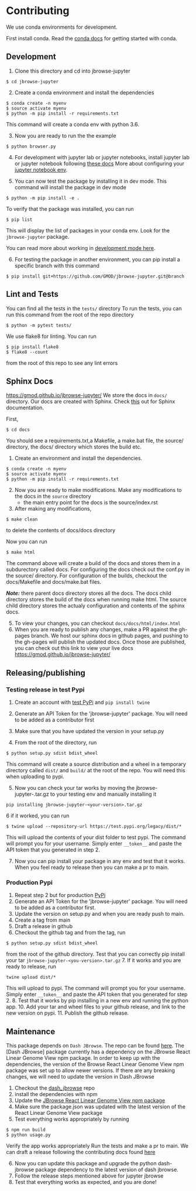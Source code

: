 # Contributing
We use conda environments for development.

First install conda.
Read the [conda docs](https://docs.conda.io/projects/conda/en/latest/user-guide/install/index.html) for getting started with conda.

## Development
1. Clone this directory and cd into jbrowse-jupyter
```
$ cd jbrowse-jupyter
```
2. Create a conda environment and install the dependencies
```
$ conda create -n myenv
$ source activate myenv
$ python -m pip install -r requirements.txt
```
This command will create a conda env with python 3.6. 

3. Now you are ready to run the the example
```
$ python browser.py
```
4. For development with jupyter lab or jupyter notebooks, install
jupyter lab or jupyter notebook following [these docs](https://jupyter.org/install)
More about configuring your [jupyter notebook env](https://softwarejargon.com/jupyterlab-and-conda-environment-installation-and-setup/).

5. You can now test the package by installing it in dev mode. This command will install the package in dev mode
```
$ python -m pip install -e .
```
To verify that the package was installed, you can run 
```
$ pip list
```
This will display the list of packages in your conda env. Look for the `jbrowse-jupyter` package.

You can read more about working in [development mode here](https://packaging.python.org/en/latest/guides/distributing-packages-using-setuptools/#working-in-development-mode).

6. For testing the package in another environment, you can pip install a specific branch with this command
```
$ pip install git+https://github.com/GMOD/jbrowse-jupyter.git@branch
``` 


## Lint and Tests
You can find all the tests in the `tests/` directory
To run the tests, you can run this command from the root of the repo directory
```
$ python -m pytest tests/
```
We use flake8 for linting. You can run 
```
$ pip install flake8
$ flake8 --count
```
from the root of this repo to see any lint errors

## Sphinx Docs
https://gmod.github.io/jbrowse-jupyter/
We store the docs in `docs/` directory. Our docs are created with Sphinx.
Check [this](https://www.sphinx-doc.org/en/master/contents.html) out for Sphinx documentation.

First,
```
$ cd docs
```
You should see a requirements.txt,a Makefile, a make.bat file, the source/ directory, the docs/ directory which stores the build etc.

1. Create an environment and install the dependencies.
```
$ conda create -n myenv
$ source activate myenv
$ python -m pip install -r requirements.txt
```
2. Now you are ready to make modifications. Make any modifications to the docs in the `source` directory
    - the main entry point for the docs is the source/index.rst
3. After making any modifications, 
```
$ make clean
```
to delete the contents of docs/docs directory

Now you can run 
```
$ make html
```
The command above will create a build of the docs and stores them in a subdurectory called docs. For configuring the docs check out the conf.py in the source/ directory. For configuration of the builds, checkout the docs/Makefile and docs/make.bat files.

***Note:*** there parent docs directory stores all the docs. The docs child directory stores the build of the docs when running make html. The source child directory stores the actualy configuration and contents of the sphinx docs.

5. To view your changes, you can checkout `docs/docs/html/index.html`
6. When you are ready to publish any changes, make a PR against the gh-pages branch. We host our sphinx docs in github pages, and pushing to the gh-pages will publish the updated docs. Once those are published, you can check out this link to view your live docs https://gmod.github.io/jbrowse-jupyter/



## Releasing/publishing 

### Testing release in test Pypi
1. Create an account with [test PyPi](https://test.pypi.org/) and `pip install twine`

2. Generate an API Token for the 'jbrowse-jupyter' package. You will need to be added as a contributor first

3. Make sure that you have updated the version in your setup.py

4. From the root of the directory, run
```
$ python setup.py sdist bdist_wheel
```
This command will create a source distribution and a wheel in a temporary directory called `dist/` and `build/` at the root of the repo. You will need this when uploading to pypi.

5. Now you can check your tar works by moving the jbrowse-jupyter-<you-version>.tar.gz to your testing env and manually installing it 
```
pip installing jbrowse-jupyter-<your-version>.tar.gz
```

6 if it worked, you can run
```
$ twine upload --repository-url https://test.pypi.org/legacy/dist/*
```
This will upload the contents of your dist folder to test pypi. The command will prompt you for your username. Simply enter `__token__` and paste the API token that you generated in step 2.

7. Now you can pip install your package in any env and test that it works. When you feel ready to release then you can make a pr to main. 

### Production Pypi
1. Repeat step 2 but for production [PyPi](https://pypi.org/)
2. Generate an API Token for the 'jbrowse-jupyter' package. You will need to be added as a contributor first.
3. Update the version on setup.py and when you are ready push to main.
4. Create a tag from main
5. Draft a release in github
6. Checkout the github tag and from the tag, run
```
$ python setup.py sdist bdist_wheel
```
from the root of the github directory.
Test that you can correctly pip install your tar
`jbrowse-jupyter-<you-version>.tar.gz`
7. If it works and you are ready to release, run 
```
twine upload dist/*
```
This will upload to pypi. The command will prompt you for your username. Simply enter `__token__` and paste the API token that you generated for step 2.
8. Test that it works by pip installing in a new env and running the python app.
10. Add your tar and wheel files to your github release, and link to the new version on pypi.
11. Publish the github release.


## Maintenance
This package depends on `Dash JBrowse`. The repo can be found [here](https://github.com/GMOD/dash_jbrowse). The [Dash JBrowse] package currently has a dependency on the JBrowse React Linear Genome View npm package. In order to keep up with the dependencies, the version of the Browse React Linear Genome View npm package was set up to allow newer versions. If there are any breaking changes, we will need to update the version in Dash JBrowse
1. Checkout the [dash_jbrowse](https://github.com/GMOD/dash_jbrowse/blob/main/CONTRIBUTING.md) repo
2. install the dependencies with npm
3. Update the [JBrowse React Linear Genome View npm package](https://www.npmjs.com/package/@jbrowse/react-linear-genome-view)
4. Make sure the package.json was updated with the latest version of the React Linear Genome View package
5. Test everything works appropriately by running
```
$ npm run build
$ python usage.py
```
Verify the app works appropriately
Run the tests and make a pr to main.
We can draft a release  following the contributing docs found [here](https://github.com/GMOD/dash_jbrowse/blob/main/CONTRIBUTING.md)

6. Now you can update this package and upgrade the python dash-jbrowse package dependency to the latest version of dash jbrowse.
7. Follow the release steps mentioned above for jupyter jbrowse
8. Test that everything works as expected, and you are done!

